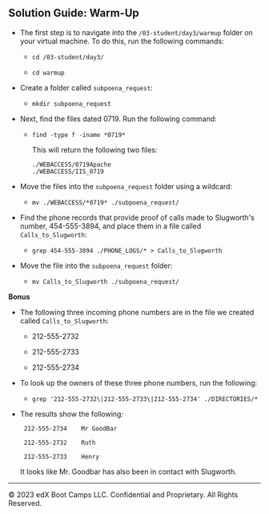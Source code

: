## Solution Guide: Warm-Up


- The first step is to navigate into the `/03-student/day3/warmup` folder on your virtual machine. To do this, run the following commands:

   - `cd /03-student/day3/`

   - `cd warmup`

- Create a folder called `subpoena_request`:

  - `mkdir subpoena_request`

- Next, find the files dated 0719. Run the following command:   

  - `find -type f -iname *0719*`

     This will return the following two files:

       ```
       ./WEBACCESS/0719Apache
       ./WEBACCESS/IIS_0719
       ```

- Move the files into the `subpoena_request` folder using a wildcard:

  - `mv ./WEBACCESS/*0719* ./subpoena_request/`

 - Find the phone records that provide proof of calls made to Slugworth's number,  454-555-3894, and place them in a file called `Calls_to_Slugworth`:

   - `grep 454-555-3894 ./PHONE_LOGS/* > Calls_to_Slugworth`

- Move the file into the `subpoena_request` folder:

  - `mv Calls_to_Slugworth ./subpoena_request/`

**Bonus**

- The following three incoming phone numbers are in the file we created called `Calls_to_Slugworth`:

  - 212-555-2732

  - 212-555-2733

  - 212-555-2734

- To look up the owners of these three phone numbers, run the following:

  -  `grep '212-555-2732\|212-555-2733\|212-555-2734' ./DIRECTORIES/*`

- The results show the following:

       212-555-2734    Mr GoodBar  

       212-555-2732    Ruth  

       212-555-2733    Henry

  It looks like Mr. Goodbar has also been in contact with Slugworth.      

---

© 2023 edX Boot Camps LLC. Confidential and Proprietary. All Rights Reserved.
